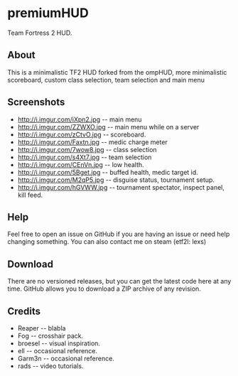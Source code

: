 premiumHUD
======

Team Fortress 2 HUD.



About
-----

This is a minimalistic TF2 HUD forked from the ompHUD, more minimalistic scoreboard, custom class selection, team selection and main menu


Screenshots
-----------

* http://i.imgur.com/iXpn2.jpg -- main menu
* http://i.imgur.com/ZZWXO.jpg -- main menu while on a server
* http://i.imgur.com/zCtvO.jpg -- scoreboard.
* http://i.imgur.com/Faxtn.jpg -- medic charge meter
* http://i.imgur.com/7wow8.jpg -- class selection
* http://i.imgur.com/s4Xt7.jpg -- team selection
* http://i.imgur.com/CEnVn.jpg -- low health.
* http://i.imgur.com/5Bget.jpg -- buffed health, medic target id.
* http://i.imgur.com/M2qP5.jpg -- disguise status, tournament setup.
* http://i.imgur.com/hGVWW.jpg -- tournament spectator, inspect panel, kill feed.



Help
----

Feel free to open an issue on GitHub if you are having an issue or need help changing something. You can also contact me on steam (etf2l: lexs)



Download
--------

There are no versioned releases, but you can get the latest code here at any time. GitHub allows you to download a ZIP archive of any revision.



Credits
-------

* Reaper -- blabla
* Fog -- crosshair pack.
* broesel -- visual inspiration.
* ell -- occasional reference.
* Garm3n -- occasional reference.
* rads -- video tutorials.